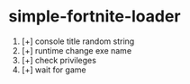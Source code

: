 # simple-fortnite-loader
1. [+] console title random string
2. [+] runtime change exe name
3. [+] check privileges
4. [+] wait for game
